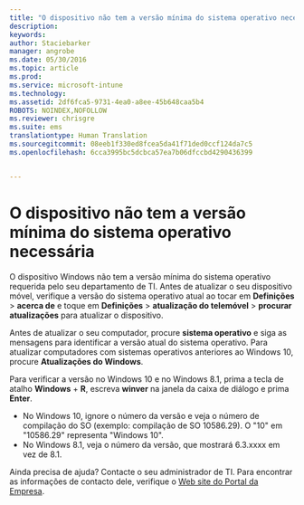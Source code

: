 ```yaml
---
title: "O dispositivo não tem a versão mínima do sistema operativo necessária | Microsoft Intune"
description: 
keywords: 
author: Staciebarker
manager: angrobe
ms.date: 05/30/2016
ms.topic: article
ms.prod: 
ms.service: microsoft-intune
ms.technology: 
ms.assetid: 2df6fca5-9731-4ea0-a8ee-45b648caa5b4
ROBOTS: NOINDEX,NOFOLLOW
ms.reviewer: chrisgre
ms.suite: ems
translationtype: Human Translation
ms.sourcegitcommit: 08eeb1f330ed8fcea5da41f71ded0ccf124da7c5
ms.openlocfilehash: 6cca3995bc5dcbca57ea7b06dfccbd4290436399


---
```



# O dispositivo não tem a versão mínima do sistema operativo necessária

O dispositivo Windows não tem a versão mínima do sistema operativo requerida pelo seu departamento de TI. Antes de atualizar o seu dispositivo móvel, verifique a versão do sistema operativo atual ao tocar em **Definições** &gt; **acerca de** e toque em **Definições** &gt; **atualização do telemóvel** &gt; **procurar atualizações** para atualizar o dispositivo.

Antes de atualizar o seu computador, procure **sistema operativo** e siga as mensagens para identificar a versão atual do sistema operativo. Para atualizar computadores com sistemas operativos anteriores ao Windows 10, procure **Atualizações do Windows**.

Para verificar a versão no Windows 10 e no Windows 8.1, prima a tecla de atalho **Windows** + **R**, escreva **winver** na janela da caixa de diálogo e prima **Enter**.

- No Windows 10, ignore o número da versão e veja o número de compilação do SO (exemplo: compilação de SO 10586.29). O "10" em "10586.29" representa "Windows 10".
- No Windows 8.1, veja o número da versão, que mostrará 6.3.xxxx em vez de 8.1.

Ainda precisa de ajuda? Contacte o seu administrador de TI. Para encontrar as informações de contacto dele, verifique o [Web site do Portal da Empresa](http://portal.manage.microsoft.com).





<!--HONumber=Aug16_HO5-->


